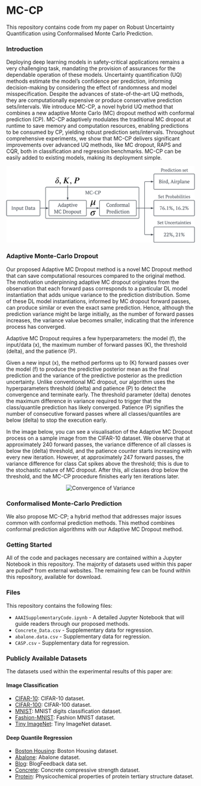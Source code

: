 # MC-CP
This repository contains code from my paper on Robust Uncertainty Quantification using Conformalised Monte Carlo Prediction.

### Introduction
Deploying deep learning models in safety-critical applications remains a very challenging task, mandating the provision of assurances for the dependable operation of these models. Uncertainty quantification (UQ) methods estimate the model’s confidence per prediction, informing decision-making by considering the effect of randomness and model misspecification. Despite the advances of state-of-the-art UQ methods, they are computationally expensive or produce conservative prediction sets/intervals. We introduce MC-CP, a novel hybrid UQ method that combines a new adaptive Monte Carlo (MC) dropout method with conformal prediction (CP). MC-CP adaptively modulates the traditional MC dropout at runtime to save memory and computation resources, enabling predictions to be consumed by CP, yielding robust prediction sets/intervals. Throughout comprehensive experiments, we show that MC-CP delivers significant improvements over advanced UQ methods, like MC dropout, RAPS and CQR, both in classification and regression benchmarks. MC-CP can be easily added to existing models, making its deployment simple.

![MC-CP Approach Overview](MC-CP-Overview.png "MC-CP Approach Overview")

### Adaptive Monte-Carlo Dropout
Our proposed Adaptive MC Dropout method is a novel MC Dropout method that can save computational resources compared to the original method. The motivation underpinning adaptive MC dropout originates from the observation that each forward pass corresponds to a particular DL model instantiation that adds unique variance to the prediction distribution. Some of these DL model instantiations, informed by MC dropout forward passes, can produce similar or even the exact same prediction. Hence, although the prediction variance might be large initially, as the number of forward passes increases, the variance value becomes smaller, indicating that the inference process has converged.

Adaptive MC Dropout requires a few hyperparameters: the model (f), the input/data (x), the maximum number of forward passes (K), the threshold (delta), and the patience (P).

Given a new input (x), the method performs up to (K) forward passes over the model (f) to produce the predictive posterior mean as the final prediction and the variance of the predictive posterior as the prediction uncertainty. Unlike conventional MC dropout, our algorithm uses the hyperparameters threshold (delta) and patience (P) to detect the convergence and terminate early. The threshold parameter (delta) denotes the maximum difference in variance required to trigger that the class/quantile prediction has likely converged. Patience (P) signifies the number of consecutive forward passes where all classes/quantiles are below (delta) to stop the execution early.

In the image below, you can see a visualisation of the Adaptive MC Dropout process on a sample image from the CIFAR-10 dataset. We observe that at approximately 240 forward passes, the variance difference of all classes is below the (delta) threshold, and the patience counter starts increasing with every new iteration. However, at approximately 247 forward passes, the variance difference for class Cat spikes above the threshold; this is due to the stochastic nature of MC dropout. After this, all classes drop below the threshold, and the MC-CP procedure finishes early ten iterations later.

<p align="center">
  <img src="VarianceConvergenceV3.png" alt="Convergence of Variance" width="500"/>
</p>

### Conformalised Monte-Carlo Prediction
We also propose MC-CP; a hybrid method that addresses major issues common with conformal prediction methods. This method combines conformal prediction algorithms with our Adaptive MC Dropout method.

### Getting Started
All of the code and packages necessary are contained within a Jupyter Notebook in this repository. The majority of datasets used within this paper are pulled* from external websites. The remaining few can be found within this repository, available for download.

### Files
This repository contains the following files:
* `AAAISupplementaryCode.ipynb` - A detailed Jupyter Notebook that will guide readers through our proposed methods.
* `Concrete_Data.csv` - Supplementary data for regression.
* `abalone.data.csv` - Supplementary data for regression.
* `CASP.csv` - Supplementary data for regression.

### Publicly Available Datasets
The datasets used within the experimental results of this paper are:
#### Image Classification
* [CIFAR-10](https://www.cs.toronto.edu/~kriz/cifar.html): CIFAR-10 dataset.
* [CIFAR-100](https://www.cs.toronto.edu/~kriz/cifar.html): CIFAR-100 dataset.
* [MNIST](https://keras.io/api/datasets/mnist/): MNIST digits classification dataset.
* [Fashion-MNIST](https://keras.io/api/datasets/fashion_mnist/): Fashion MNIST dataset.
* [Tiny ImageNet](https://huggingface.co/datasets/zh-plus/tiny-imagenet): Tiny ImageNet dataset.

#### Deep Quantile Regression
* [Boston Housing](https://www.cs.toronto.edu/~delve/data/boston/bostonDetail.html): Boston Housing dataset.
* [Abalone](http://archive.ics.uci.edu/dataset/1/abalone): Abalone dataset.
* [Blog](https://archive.ics.uci.edu/ml/datasets/BlogFeedback): BlogFeedback data set.
* [Concrete](http://archive.ics.uci.edu/ml/datasets/concrete+compressive+strength): Concrete compressive strength dataset.
* [Protein](https://archive.ics.uci.edu/ml/datasets/Physicochemical+Properties+of+Protein+Tertiary+Structure): Physicochemical properties of protein tertiary structure dataset.

